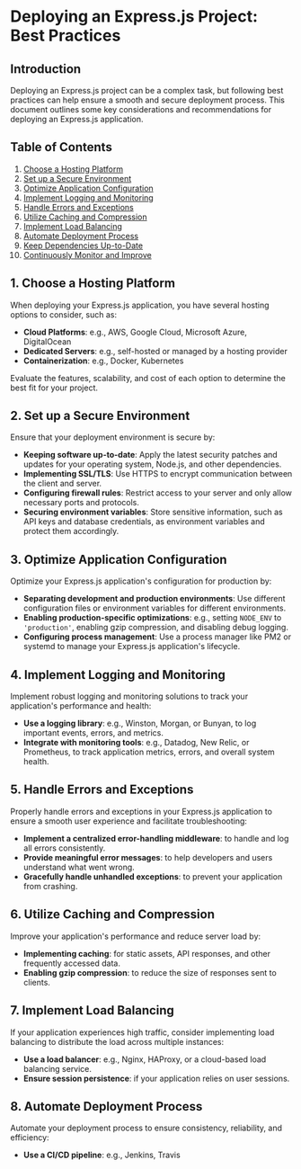 # Deploying an Express.js Project: Best Practices

## Introduction
Deploying an Express.js project can be a complex task, but following best practices can help ensure a smooth and secure deployment process. This document outlines some key considerations and recommendations for deploying an Express.js application.

## Table of Contents
1. [Choose a Hosting Platform](#choose-a-hosting-platform)
2. [Set up a Secure Environment](#set-up-a-secure-environment)
3. [Optimize Application Configuration](#optimize-application-configuration)
4. [Implement Logging and Monitoring](#implement-logging-and-monitoring)
5. [Handle Errors and Exceptions](#handle-errors-and-exceptions)
6. [Utilize Caching and Compression](#utilize-caching-and-compression)
7. [Implement Load Balancing](#implement-load-balancing)
8. [Automate Deployment Process](#automate-deployment-process)
9. [Keep Dependencies Up-to-Date](#keep-dependencies-up-to-date)
10. [Continuously Monitor and Improve](#continuously-monitor-and-improve)

## 1. Choose a Hosting Platform
When deploying your Express.js application, you have several hosting options to consider, such as:
- **Cloud Platforms**: e.g., AWS, Google Cloud, Microsoft Azure, DigitalOcean
- **Dedicated Servers**: e.g., self-hosted or managed by a hosting provider
- **Containerization**: e.g., Docker, Kubernetes

Evaluate the features, scalability, and cost of each option to determine the best fit for your project.

## 2. Set up a Secure Environment
Ensure that your deployment environment is secure by:
- **Keeping software up-to-date**: Apply the latest security patches and updates for your operating system, Node.js, and other dependencies.
- **Implementing SSL/TLS**: Use HTTPS to encrypt communication between the client and server.
- **Configuring firewall rules**: Restrict access to your server and only allow necessary ports and protocols.
- **Securing environment variables**: Store sensitive information, such as API keys and database credentials, as environment variables and protect them accordingly.

## 3. Optimize Application Configuration
Optimize your Express.js application's configuration for production by:
- **Separating development and production environments**: Use different configuration files or environment variables for different environments.
- **Enabling production-specific optimizations**: e.g., setting `NODE_ENV` to `'production'`, enabling gzip compression, and disabling debug logging.
- **Configuring process management**: Use a process manager like PM2 or systemd to manage your Express.js application's lifecycle.

## 4. Implement Logging and Monitoring
Implement robust logging and monitoring solutions to track your application's performance and health:
- **Use a logging library**: e.g., Winston, Morgan, or Bunyan, to log important events, errors, and metrics.
- **Integrate with monitoring tools**: e.g., Datadog, New Relic, or Prometheus, to track application metrics, errors, and overall system health.

## 5. Handle Errors and Exceptions
Properly handle errors and exceptions in your Express.js application to ensure a smooth user experience and facilitate troubleshooting:
- **Implement a centralized error-handling middleware**: to handle and log all errors consistently.
- **Provide meaningful error messages**: to help developers and users understand what went wrong.
- **Gracefully handle unhandled exceptions**: to prevent your application from crashing.

## 6. Utilize Caching and Compression
Improve your application's performance and reduce server load by:
- **Implementing caching**: for static assets, API responses, and other frequently accessed data.
- **Enabling gzip compression**: to reduce the size of responses sent to clients.

## 7. Implement Load Balancing
If your application experiences high traffic, consider implementing load balancing to distribute the load across multiple instances:
- **Use a load balancer**: e.g., Nginx, HAProxy, or a cloud-based load balancing service.
- **Ensure session persistence**: if your application relies on user sessions.

## 8. Automate Deployment Process
Automate your deployment process to ensure consistency, reliability, and efficiency:
- **Use a CI/CD pipeline**: e.g., Jenkins, Travis

